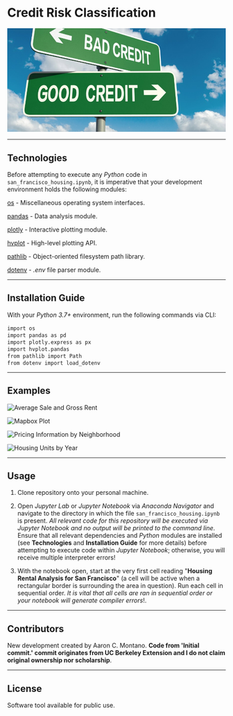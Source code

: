 # Credit Risk Classification

![San Francisco](./Images/credit.jpeg)

---

## Technologies


Before attempting to execute any _Python_ code in `san_francisco_housing.ipynb`, it is imperative that your development environment holds the following modules:

[os](https://docs.python.org/3/library/os.html) - Miscellaneous operating system interfaces.

[pandas](https://pandas.pydata.org/pandas-docs/stable/) - Data analysis module.

[plotly](https://plotly.com/python/) - Interactive plotting module.

[hvplot](https://hvplot.holoviz.org/) - High-level plotting API.

[pathlib](https://docs.python.org/3/library/pathlib.html) - Object-oriented filesystem path library.

[dotenv](https://pypi.org/project/python-dotenv/) - _.env_ file parser module.

---

## Installation Guide

With your _Python 3.7+_ environment, run the following commands via CLI:

```
import os
import pandas as pd
import plotly.express as px
import hvplot.pandas
from pathlib import Path
from dotenv import load_dotenv
```

---

## Examples

![Average Sale and Gross Rent](./Images/avg-sale-px-sq-foot-gross-rent.png)

![Mapbox Plot](./Images/mapbox-plot.png)

![Pricing Information by Neighborhood](./Images/pricing-info-by-neighborhood.png)

![Housing Units by Year](./Images/zoomed-housing-units-by-year.png)

---

## Usage

1. Clone repository onto your personal machine. 

2. Open _Jupyter Lab_ or _Jupyter Notebook_ via _Anaconda Navigator_ and navigate to the directory in which the file `san_francisco_housing.ipynb` is present. _All relevant code for this repository will be executed via Jupyter Notebook and no output will be printed to the command line_. Ensure that all relevant dependencies and _Python_ modules are installed (see __Technologies__ and __Installation Guide__ for more details) before attempting to execute code within _Jupyter Notebook_; otherwise, you will receive multiple interpreter errors! 

3. With the notebook open, start at the very first cell reading "__Housing Rental Analysis for San Francisco__" (a cell will be active when a rectangular border is surrounding the area in question). Run each cell in sequential order. _It is vital that all cells are ran in sequential order or your notebook will generate compiler errors_!. 

---

## Contributors

New development created by Aaron C. Montano. **Code from 'Initial commit.' commit originates from UC Berkeley Extension and I do not claim original ownership nor scholarship**.

---

## License

Software tool available for public use. 
